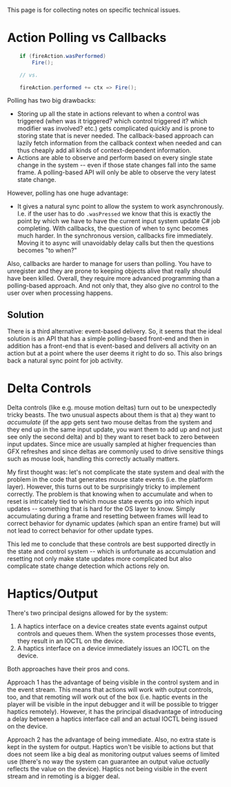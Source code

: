 This page is for collecting notes on specific technical issues.

# Action Polling vs Callbacks

```C#
    if (fireAction.wasPerformed)
        Fire();

    // vs.

    fireAction.performed += ctx => Fire();
```

Polling has two big drawbacks:

* Storing up all the state in actions relevant to when a control was triggered (when was it triggered? which control triggered it? which modifier was involved? etc.) gets complicated quickly and is prone to storing state that is never needed. The callback-based approach can lazily fetch information from the callback context when needed and can thus cheaply add all kinds of context-dependent information.
* Actions are able to observe and perform based on every single state change in the system -- even if those state changes fall into the same frame. A polling-based API will only be able to observe the very latest state change.

However, polling has one huge advantage:

* It gives a natural sync point to allow the system to work asynchronously. I.e. if the user has to do `.wasPressed` we know that this is exactly the point by which we have to have the current input system update C# job completing. With callbacks, the question of when to sync becomes much harder. In the synchronous version, callbacks fire immediately. Moving it to async will unavoidably delay calls but then the questions becomes "to when?"

Also, callbacks are harder to manage for users than polling. You have to unregister and they are prone to keeping objects alive that really should have been killed. Overall, they require more advanced programming than a polling-based approach. And not only that, they also give no control to the user over when processing happens.

## Solution

There is a third alternative: event-based delivery. So, it seems that the ideal solution is an API that has a simple polling-based front-end and then in addition has a front-end that is event-based and delivers all activity on an action but at a point where the user deems it right to do so. This also brings back a natural sync point for job activity.

# Delta Controls

Delta controls (like e.g. mouse motion deltas) turn out to be unexpectedly tricky beasts. The two unusual aspects about them is that a) they want to *accumulate* (if the app gets sent two mouse deltas from the system and they end up in the same input update, you want them to add up and not just see only the second delta) and b) they want to reset back to zero between input updates. Since mice are usually sampled at higher frequencies than GFX refreshes and since deltas are commonly used to drive sensitive things such as mouse look, handling this correctly actually matters.

My first thought was: let's not complicate the state system and deal with the problem in the code that generates mouse state events (i.e. the platform layer). However, this turns out to be surprisingly tricky to implement correctly. The problem is that knowing when to accumulate and when to reset is intricately tied to which mouse state events go into which input updates -- something that is hard for the OS layer to know. Simply accumulating during a frame and resetting between frames will lead to correct behavior for dynamic updates (which span an entire frame) but will not lead to correct behavior for other update types.

This led me to conclude that these controls are best supported directly in the state and control system -- which is unfortunate as accumulation and resetting not only make state updates more complicated but also complicate state change detection which actions rely on.

# Haptics/Output

There's two principal designs allowed for by the system:

1. A haptics interface on a device creates state events against output controls and queues them. When the system processes those events, they result in an IOCTL on the device.
2. A haptics interface on a device immediately issues an IOCTL on the device.

Both approaches have their pros and cons.

Approach 1 has the advantage of being visible in the control system and in the event stream. This means that actions will work with output controls, too, and that remoting will work out of the box (i.e. haptic events in the player will be visible in the input debugger and it will be possible to trigger haptics remotely). However, it has the principal disadvantage of introducing a delay between a haptics interface call and an actual IOCTL being issued on the device.

Approach 2 has the advantage of being immediate. Also, no extra state is kept in the system for output. Haptics won't be visible to actions but that does not seem like a big deal as monitoring output values seems of limited use (there's no way the system can guarantee an output value *actually* reflects the value on the device). Haptics not being visible in the event stream and in remoting is a bigger deal.